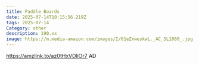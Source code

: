 ```yaml
---
title: Paddle Boards
date: 2025-07-14T10:15:56.219Z
tags: 2025-07-14
Category: other
description: 190.xx
image: https://m.media-amazon.com/images/I/61eZxweskwL._AC_SL1080_.jpg
---
```

https://amzlink.to/az0tHxVDliOr7
AD